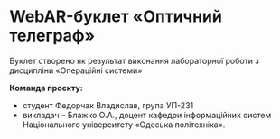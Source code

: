 # WebAR-буклет «Оптичний телеграф»
Буклет створено як результат виконання лабораторної роботи з дисципліни «Операційні системи»

**Команда проєкту:** 
- студент Федорчак Владислав, група УП-231
- викладач – Блажко О.А., доцент кафедри інформаційних систем Національного університету «Одеська політехніка».

